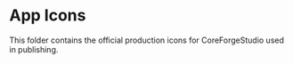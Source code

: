 # App Icons

This folder contains the official production icons for CoreForgeStudio used in publishing.
